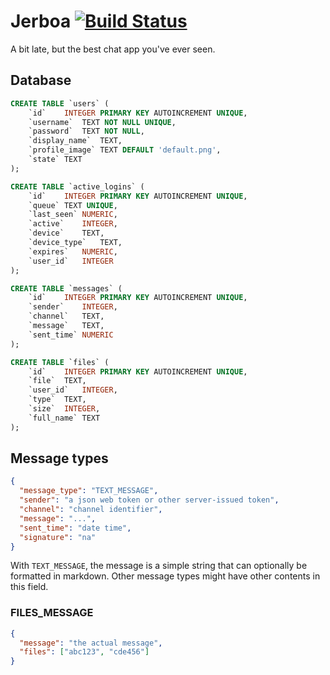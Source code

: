 # Jerboa [![Build Status](https://travis-ci.org/iPieter/chat.svg?branch=master)](https://travis-ci.org/iPieter/chat)

A bit late, but the best chat app you've ever seen.

## Database

```sql
CREATE TABLE `users` (
	`id`	INTEGER PRIMARY KEY AUTOINCREMENT UNIQUE,
	`username`	TEXT NOT NULL UNIQUE,
	`password`	TEXT NOT NULL,
	`display_name`	TEXT,
	`profile_image`	TEXT DEFAULT 'default.png',
	`state`	TEXT
);
```

```sql
CREATE TABLE `active_logins` (
	`id`	INTEGER PRIMARY KEY AUTOINCREMENT UNIQUE,
	`queue`	TEXT UNIQUE,
	`last_seen`	NUMERIC,
	`active`	INTEGER,
	`device`	TEXT,
	`device_type`	TEXT,
	`expires`	NUMERIC,
	`user_id`	INTEGER
);
```

```sql
CREATE TABLE `messages` (
	`id`	INTEGER PRIMARY KEY AUTOINCREMENT UNIQUE,
	`sender`	INTEGER,
	`channel`	TEXT,
	`message`	TEXT,
	`sent_time`	NUMERIC
);
```

```sql
CREATE TABLE `files` (
	`id`	INTEGER PRIMARY KEY AUTOINCREMENT UNIQUE,
	`file`	TEXT,
	`user_id`	INTEGER,
	`type`	TEXT,
	`size`	INTEGER,
	`full_name`	TEXT
);
```

## Message types

```json
{
  "message_type": "TEXT_MESSAGE",
  "sender": "a json web token or other server-issued token",
  "channel": "channel identifier",
  "message": "...",
  "sent_time": "date time",
  "signature": "na"
}
```

With `TEXT_MESSAGE`, the message is a simple string that can optionally be formatted in markdown. Other message types might have other contents in this field.

### FILES_MESSAGE

```json
{
  "message": "the actual message",
  "files": ["abc123", "cde456"]
}
```
